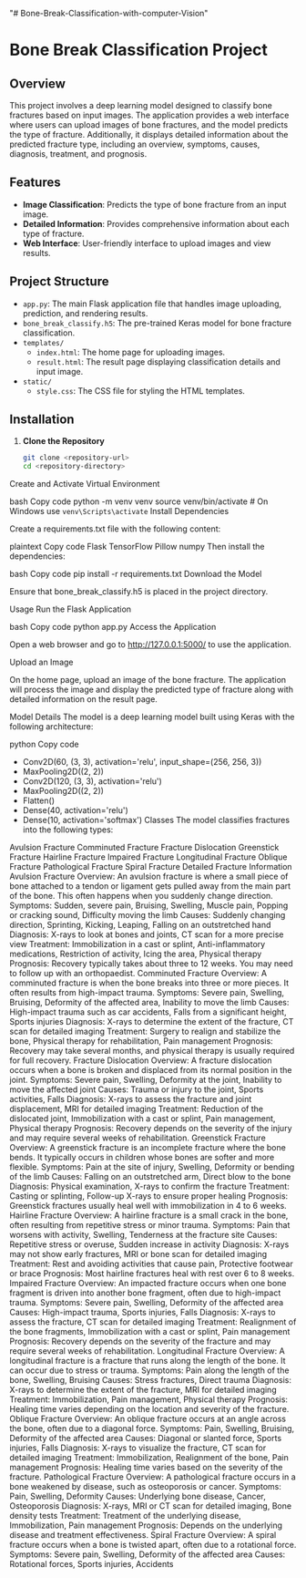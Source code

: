 "# Bone-Break-Classification-with-computer-Vision" 
# Bone Break Classification Project

## Overview

This project involves a deep learning model designed to classify bone fractures based on input images. The application provides a web interface where users can upload images of bone fractures, and the model predicts the type of fracture. Additionally, it displays detailed information about the predicted fracture type, including an overview, symptoms, causes, diagnosis, treatment, and prognosis.

## Features

- **Image Classification**: Predicts the type of bone fracture from an input image.
- **Detailed Information**: Provides comprehensive information about each type of fracture.
- **Web Interface**: User-friendly interface to upload images and view results.

## Project Structure

- `app.py`: The main Flask application file that handles image uploading, prediction, and rendering results.
- `bone_break_classify.h5`: The pre-trained Keras model for bone fracture classification.
- `templates/`
  - `index.html`: The home page for uploading images.
  - `result.html`: The result page displaying classification details and input image.
- `static/`
  - `style.css`: The CSS file for styling the HTML templates.

## Installation

1. **Clone the Repository**

   ```bash
   git clone <repository-url>
   cd <repository-directory>
Create and Activate Virtual Environment

bash
Copy code
python -m venv venv
source venv/bin/activate  # On Windows use `venv\Scripts\activate`
Install Dependencies

Create a requirements.txt file with the following content:

plaintext
Copy code
Flask
TensorFlow
Pillow
numpy
Then install the dependencies:

bash
Copy code
pip install -r requirements.txt
Download the Model

Ensure that bone_break_classify.h5 is placed in the project directory.

Usage
Run the Flask Application

bash
Copy code
python app.py
Access the Application

Open a web browser and go to http://127.0.0.1:5000/ to use the application.

Upload an Image

On the home page, upload an image of the bone fracture. The application will process the image and display the predicted type of fracture along with detailed information on the result page.

Model Details
The model is a deep learning model built using Keras with the following architecture:

python
Copy code
- Conv2D(60, (3, 3), activation='relu', input_shape=(256, 256, 3))
- MaxPooling2D((2, 2))
- Conv2D(120, (3, 3), activation='relu')
- MaxPooling2D((2, 2))
- Flatten()
- Dense(40, activation='relu')
- Dense(10, activation='softmax')
Classes
The model classifies fractures into the following types:

Avulsion Fracture
Comminuted Fracture
Fracture Dislocation
Greenstick Fracture
Hairline Fracture
Impaired Fracture
Longitudinal Fracture
Oblique Fracture
Pathological Fracture
Spiral Fracture
Detailed Fracture Information
Avulsion Fracture
Overview: An avulsion fracture is where a small piece of bone attached to a tendon or ligament gets pulled away from the main part of the bone. This often happens when you suddenly change direction.
Symptoms: Sudden, severe pain, Bruising, Swelling, Muscle pain, Popping or cracking sound, Difficulty moving the limb
Causes: Suddenly changing direction, Sprinting, Kicking, Leaping, Falling on an outstretched hand
Diagnosis: X-rays to look at bones and joints, CT scan for a more precise view
Treatment: Immobilization in a cast or splint, Anti-inflammatory medications, Restriction of activity, Icing the area, Physical therapy
Prognosis: Recovery typically takes about three to 12 weeks. You may need to follow up with an orthopaedist.
Comminuted Fracture
Overview: A comminuted fracture is when the bone breaks into three or more pieces. It often results from high-impact trauma.
Symptoms: Severe pain, Swelling, Bruising, Deformity of the affected area, Inability to move the limb
Causes: High-impact trauma such as car accidents, Falls from a significant height, Sports injuries
Diagnosis: X-rays to determine the extent of the fracture, CT scan for detailed imaging
Treatment: Surgery to realign and stabilize the bone, Physical therapy for rehabilitation, Pain management
Prognosis: Recovery may take several months, and physical therapy is usually required for full recovery.
Fracture Dislocation
Overview: A fracture dislocation occurs when a bone is broken and displaced from its normal position in the joint.
Symptoms: Severe pain, Swelling, Deformity at the joint, Inability to move the affected joint
Causes: Trauma or injury to the joint, Sports activities, Falls
Diagnosis: X-rays to assess the fracture and joint displacement, MRI for detailed imaging
Treatment: Reduction of the dislocated joint, Immobilization with a cast or splint, Pain management, Physical therapy
Prognosis: Recovery depends on the severity of the injury and may require several weeks of rehabilitation.
Greenstick Fracture
Overview: A greenstick fracture is an incomplete fracture where the bone bends. It typically occurs in children whose bones are softer and more flexible.
Symptoms: Pain at the site of injury, Swelling, Deformity or bending of the limb
Causes: Falling on an outstretched arm, Direct blow to the bone
Diagnosis: Physical examination, X-rays to confirm the fracture
Treatment: Casting or splinting, Follow-up X-rays to ensure proper healing
Prognosis: Greenstick fractures usually heal well with immobilization in 4 to 6 weeks.
Hairline Fracture
Overview: A hairline fracture is a small crack in the bone, often resulting from repetitive stress or minor trauma.
Symptoms: Pain that worsens with activity, Swelling, Tenderness at the fracture site
Causes: Repetitive stress or overuse, Sudden increase in activity
Diagnosis: X-rays may not show early fractures, MRI or bone scan for detailed imaging
Treatment: Rest and avoiding activities that cause pain, Protective footwear or brace
Prognosis: Most hairline fractures heal with rest over 6 to 8 weeks.
Impaired Fracture
Overview: An impacted fracture occurs when one bone fragment is driven into another bone fragment, often due to high-impact trauma.
Symptoms: Severe pain, Swelling, Deformity of the affected area
Causes: High-impact trauma, Sports injuries, Falls
Diagnosis: X-rays to assess the fracture, CT scan for detailed imaging
Treatment: Realignment of the bone fragments, Immobilization with a cast or splint, Pain management
Prognosis: Recovery depends on the severity of the fracture and may require several weeks of rehabilitation.
Longitudinal Fracture
Overview: A longitudinal fracture is a fracture that runs along the length of the bone. It can occur due to stress or trauma.
Symptoms: Pain along the length of the bone, Swelling, Bruising
Causes: Stress fractures, Direct trauma
Diagnosis: X-rays to determine the extent of the fracture, MRI for detailed imaging
Treatment: Immobilization, Pain management, Physical therapy
Prognosis: Healing time varies depending on the location and severity of the fracture.
Oblique Fracture
Overview: An oblique fracture occurs at an angle across the bone, often due to a diagonal force.
Symptoms: Pain, Swelling, Bruising, Deformity of the affected area
Causes: Diagonal or slanted force, Sports injuries, Falls
Diagnosis: X-rays to visualize the fracture, CT scan for detailed imaging
Treatment: Immobilization, Realignment of the bone, Pain management
Prognosis: Healing time varies based on the severity of the fracture.
Pathological Fracture
Overview: A pathological fracture occurs in a bone weakened by disease, such as osteoporosis or cancer.
Symptoms: Pain, Swelling, Deformity
Causes: Underlying bone disease, Cancer, Osteoporosis
Diagnosis: X-rays, MRI or CT scan for detailed imaging, Bone density tests
Treatment: Treatment of the underlying disease, Immobilization, Pain management
Prognosis: Depends on the underlying disease and treatment effectiveness.
Spiral Fracture
Overview: A spiral fracture occurs when a bone is twisted apart, often due to a rotational force.
Symptoms: Severe pain, Swelling, Deformity of the affected area
Causes: Rotational forces, Sports injuries, Accidents

